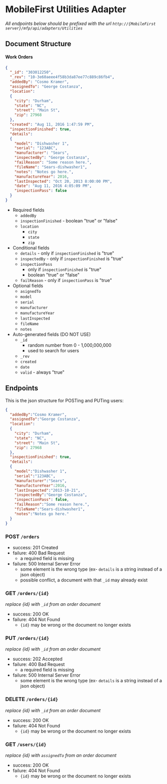 # MobileFirst Utilities Adapter

*All endpoints below should be prefixed with the url `http://{MobileFirst server}/mfp/api/adapters/Utilities`*

## Document Structure

#### Work Orders

```json
{
  "_id": "303012250",
  "_rev": "10-3e60aeee4f58b3da87ee77c889c86fb4",
  "addedBy": "Cosmo Kramer",
  "assignedTo": "George Costanza",
  "location": 
  {
    "city": "Durham",
    "state": "NC",
    "street": "Main St",
    "zip": 27968
  },
  "created": "Aug 11, 2016 1:47:59 PM",
  "inspectionFinished": true,
  "details": 
  {
    "model": "Dishwasher 1",
    "serial": "123ABC",
    "manufacturer": "Sears",
    "inspectedBy": "George Costanza",
    "failReason": "Some reason here.",
    "fileName": "Sears-dishwasher1",
    "notes": "Notes go here.",
    "manufactureYear": 2016,
    "lastInspected": "Oct 20, 2013 8:00:00 PM",
    "date": "Aug 11, 2016 4:05:09 PM",
    "inspectionPass": false
  }
}
```
- Required fields
	- `addedBy`
	- `inspectionFinished` - boolean "true" or "false"
	- `location`
		- `city`
		- `state`
		- `zip`
- Conditional fields
	- `details` - only if `inspectionFinished` is "true"
	- `inspectedBy` - only if `inspectionFinished` is "true"
	- `inspectionPass` 
		- only if `inspectionFinished` is "true"
		- boolean "true" or "false"
	- `failReason` - only if `inspectionPass` is "true"
- Optional fields
	- `asignedTo`
	- `model`
	- `serial`
	- `manufacturer`
	- `manufactureYear`
	- `lastInspected`
	- `fileName`
	- `notes`
- Auto-generated fields (DO NOT USE)
	- `_id` 
		- random number from 0 - 1,000,000,000 
		- used to search for users
	- `_rev`
	- `created`
	- `date`
	- `valid` - always "true" 

## Endpoints

This is the json structure for POSTing and PUTing users: 

```json
{
  "addedBy":"Cosmo Kramer",
  "assignedTo":"George Costanza",
  "location": 
  {
    "city": "Durham",
    "state": "NC",
    "street": "Main St",
    "zip": 27968
  },
  "inspectionFinished": true,
  "details":
  {
    "model":"Dishwasher 1",
    "serial":"123ABC",
    "manufacturer":"Sears",
    "manufactureYear":2016,
    "lastInspected":"2013-10-21",
    "inspectedBy":"George Costanza",
    "inspectionPass": false,
    "failReason":"Some reason here.",
    "fileName":"Sears-dishwasher1",
    "notes":"Notes go here."
  }
}
```

### POST `/orders`
- success: 201 Created
- failure: 400 Bad Request
	- a required field is missing
- failure: 500 Internal Server Error
	- some element is the wrong type (ex- `details` is a string instead of a json object)
	- possible conflict, a document with that `_id` may already exist

### GET `/orders/{id}`
*replace {id} with `_id` from an order document*

- success: 200 OK
- failure: 404 Not Found
	- `{id}` may be wrong or the document no longer exists

### PUT `/orders/{id}`
*replace {id} with `_id` from an order document*

- success: 202 Accepted
- failure: 400 Bad Request
	- a required field is missing
- failure: 500 Internal Server Error
	- some element is the wrong type (ex- `details` is a string instead of a json object)

### DELETE `/orders/{id}`
*replace {id} with `_id` from an order document*

- success: 200 OK
- failure: 404 Not Found
	- `{id}` may be wrong or the document no longer exists

	
### GET `/users/{id}`
*replace {id} with `assignedTo` from an order document*

- success: 200 OK
- failure: 404 Not Found
	- `{id}` may be wrong or the document no longer exists
